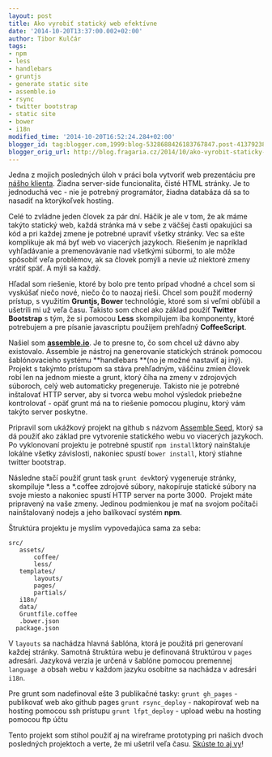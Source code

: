 ```yaml
---
layout: post
title: Ako vyrobiť statický web efektívne
date: '2014-10-20T13:37:00.002+02:00'
author: Tibor Kulčár
tags:
- npm
- less
- handlebars
- gruntjs
- generate static site
- assemble.io
- rsync
- twitter bootstrap
- static site
- bower
- i18n
modified_time: '2014-10-20T16:52:24.284+02:00'
blogger_id: tag:blogger.com,1999:blog-5328688426183767847.post-4137923843146277797
blogger_orig_url: http://blog.fragaria.cz/2014/10/ako-vyrobit-staticky-web-efektivne.html
---
```


Jedna z mojich posledných úloh v práci bola vytvoriť web prezentáciu pre
[nášho klienta](http://akroubik.com/). Žiadna server-side funcionalita,
čisté HTML stránky. Je to jednoduchá vec - nie je potrebný programátor,
žiadna databáza dá sa to nasadiť na ktorýkoľvek hosting.

Celé to zvládne jeden človek za pár dní. Háčik je ale v tom, že ak máme
takýto statický web, každá stránka má v sebe z väčšej časti opakujúci sa
kód a pri každej zmene je potrebné upraviť všetky stránky. Vec sa ešte
komplikuje ak má byť web vo viacerých jazykoch. Riešením je napríklad
vyhľadávanie a premenovávanie nad všetkými súbormi, to ale môže spôsobiť
veľa problémov, ak sa človek pomýli a nevie už niektoré zmeny vrátiť
späť. A mýli sa každý.

Hľadal som riešenie, ktoré by bolo pre tento prípad vhodné a chcel som
si vyskúšať niečo nové, niečo čo to naozaj rieši. Chcel som použiť
moderný prístup, s využitím **Gruntjs, Bower** technológie, ktoré som si
veľmi obľúbil a ušetrili mi už veľa času. Takisto som chcel ako základ
použiť **Twitter Bootstrap** s tým, že si pomocou **Less** skompilujem
iba komponenty, ktoré potrebujem a pre písanie javascriptu použijem
prehľadný **CoffeeScript**.

Našiel som **[assemble.io](http://assemble.io/)**. Je to presne to, čo
som chcel už dávno aby existovalo. Assemble je nástroj na generovanie
statických stránok pomocou šablónovacieho systému **handlebars **(no je
možné nastaviť aj iný). Projekt s takýmto prístupom sa stáva prehľadným,
väščinu zmien človek robí len na jednom mieste a grunt, ktorý číha na
zmeny v zdrojových súboroch, celý web automaticky pregeneruje. Takisto
nie je potrebné inštalovať HTTP server, aby si tvorca webu mohol
výsledok priebežne kontrolovať - opäť grunt má na to riešenie pomocou
pluginu, ktorý vám takýto server poskytne.

Pripravil som ukážkový projekt na github s názvom [Assemble
Seed](https://github.com/tibor-kulcar/assemble-seed), ktorý sa dá použiť
ako základ pre vytvorenie statického webu vo viacerých jazykoch. Po
vyklonovaní projektu je potrebné spustiť
`npm install`ktorý nainštaluje lokálne všetky závislosti, nakoniec
spustí `bower install`, ktorý stiahne twitter bootstrap.

Následne stačí použiť grunt task `grunt dev`ktorý vygeneruje stránky,
skompiluje \*.less a \*.coffee zdrojové súbory, nakopíruje statické
súbory na svoje miesto a nakoniec spustí HTTP server na porte 3000.
 Projekt máte pripravený na vaše zmeny. Jedinou podmienkou je mať na
svojom počítači nainštalovaný nodejs a jeho balíkovací systém **npm**.

Štruktúra projektu je myslím vypovedajúca sama za seba:

```
src/
   assets/
       coffee/
       less/
   templates/
       layouts/
       pages/
       partials/
   i18n/
   data/
   Gruntfile.coffee
   .bower.json
  package.json
```

V `layouts` sa nachádza hlavná šablóna, ktorá je použitá pri generovaní
každej stránky.
Samotná štruktúra webu je definovaná štruktúrou v `pages` adresári.
Jazyková verzia je určená v šablóne pomocou premennej `language `a obsah
webu v každom jazyku osobitne sa nachádza v adresári `i18n`.

Pre grunt som nadefinoval ešte 3 publikačné tasky:
`grunt gh_pages` - publikovať web ako github pages
`grunt rsync_deploy` - nakopírovať web na hosting pomocou ssh prístupu
`grunt lfpt_deploy` - upload webu na hosting pomocou ftp účtu

Tento projekt som stihol použiť aj na wireframe prototyping pri našich
dvoch posledných projektoch a verte, že mi ušetril veľa času. [Skúste to
aj vy](https://github.com/tibor-kulcar/assemble-seed)\!
